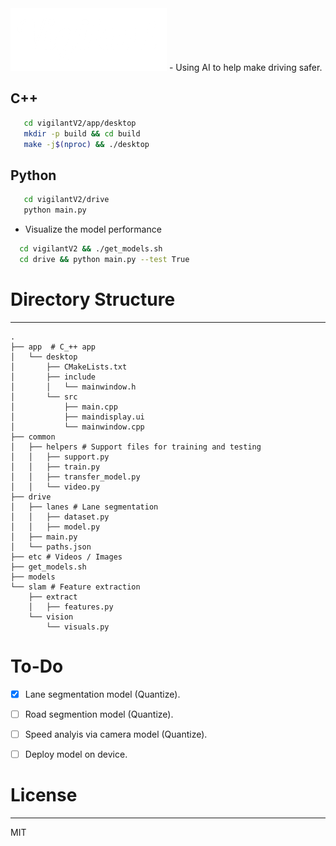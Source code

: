 <img src="etc/logo_light.png" alt="logo"/>
- Using AI to help make driving safer.

## C++
```sh
   cd vigilantV2/app/desktop
   mkdir -p build && cd build
   make -j$(nproc) && ./desktop
```
## Python 
```sh
   cd vigilantV2/drive
   python main.py
```
- Visualize the model performance
```sh
  cd vigilantV2 && ./get_models.sh
  cd drive && python main.py --test True
```


# Directory Structure
------
    .
    ├── app  # C_++ app
    │   └── desktop
    │       ├── CMakeLists.txt
    │       ├── include
    │       │   └── mainwindow.h
    │       └── src
    │           ├── main.cpp
    │           ├── maindisplay.ui
    │           └── mainwindow.cpp
    ├── common 
    │   ├── helpers # Support files for training and testing
    │   │   ├── support.py
    │   │   ├── train.py
    │   │   ├── transfer_model.py
    │   │   └── video.py
    ├── drive  
    │   ├── lanes # Lane segmentation
    │   │   ├── dataset.py
    │   │   ├── model.py
    │   ├── main.py
    │   └── paths.json
    ├── etc # Videos / Images
    ├── get_models.sh 
    ├── models 
    └── slam # Feature extraction 
        ├── extract
        │   ├── features.py
        └── vision
            └── visuals.py

# To-Do
- [x] Lane segmentation model (Quantize). 
- [ ] Road segmention model (Quantize).  
- [ ] Speed analyis via camera model (Quantize). 
- [ ] Deploy model on device. 


# License
----
MIT

